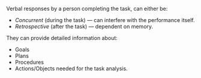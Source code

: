 Verbal responses by a person completing the task, can either be:
- *Concurrent* (during the task) — can interfere with the performance itself.
- *Retrospective* (after the task) — dependent on memory.

They can provide detailed information about:
- Goals
- Plans
- Procedures
- Actions/Objects needed for the task analysis. 
